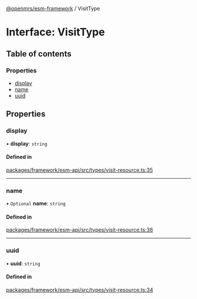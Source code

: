 [@openmrs/esm-framework](../API.md) / VisitType

# Interface: VisitType

## Table of contents

### Properties

- [display](VisitType.md#display)
- [name](VisitType.md#name)
- [uuid](VisitType.md#uuid)

## Properties

### display

• **display**: `string`

#### Defined in

[packages/framework/esm-api/src/types/visit-resource.ts:35](https://github.com/openmrs/openmrs-esm-core/blob/master/packages/framework/esm-api/src/types/visit-resource.ts#L35)

___

### name

• `Optional` **name**: `string`

#### Defined in

[packages/framework/esm-api/src/types/visit-resource.ts:36](https://github.com/openmrs/openmrs-esm-core/blob/master/packages/framework/esm-api/src/types/visit-resource.ts#L36)

___

### uuid

• **uuid**: `string`

#### Defined in

[packages/framework/esm-api/src/types/visit-resource.ts:34](https://github.com/openmrs/openmrs-esm-core/blob/master/packages/framework/esm-api/src/types/visit-resource.ts#L34)
